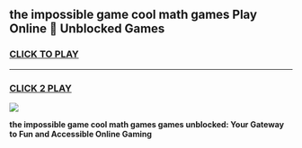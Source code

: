 
## the impossible game cool math games Play Online 👋 Unblocked Games
<h3>
<a href="https://news.freeplayer.one?title=the_impossible_game_cool_math_games&ref=17CMG">CLICK TO PLAY</a></h3>
<hr>

<h3>
<a href="https://news.freeplayer.one?title=the_impossible_game_cool_math_games&ref=17CMG">CLICK 2 PLAY</a>
  
</h3>

<a href="https://news.freeplayer.one?title=the_impossible_game_cool_math_games&ref=17CMG/"><img src="https://clearcache.store/games.png"></a>


**the impossible game cool math games games unblocked: Your Gateway to Fun and Accessible Online Gaming**
